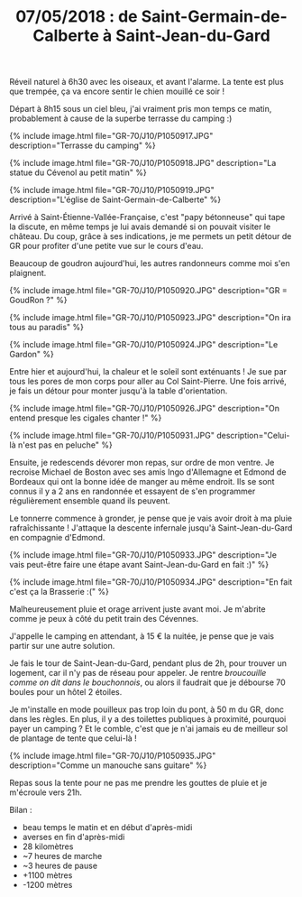 ﻿---
title: "07/05/2018 : de Saint-Germain-de-Calberte à Saint-Jean-du-Gard"
permalink: /GR-70/J10/
sidebar:
  nav: "gr_70"
---

Réveil naturel à 6h30 avec les oiseaux, et avant l'alarme.
La tente est plus que trempée, ça va encore sentir le chien mouillé ce soir !

Départ à 8h15 sous un ciel bleu, j'ai vraiment pris mon temps ce matin, probablement à cause de la superbe terrasse du camping :)

{% include image.html file="GR-70/J10/P1050917.JPG" description="Terrasse du camping" %}

{% include image.html file="GR-70/J10/P1050918.JPG" description="La statue du Cévenol au petit matin" %}

{% include image.html file="GR-70/J10/P1050919.JPG" description="L'église de Saint-Germain-de-Calberte" %}

Arrivé à Saint-Étienne-Vallée-Française, c'est "papy bétonneuse" qui tape la discute, en même temps je lui avais demandé si on pouvait visiter le château.
Du coup, grâce à ses indications, je me permets un petit détour de GR pour profiter d'une petite vue sur le cours d'eau.

Beaucoup de goudron aujourd'hui, les autres randonneurs comme moi s'en plaignent.

{% include image.html file="GR-70/J10/P1050920.JPG" description="GR = GoudRon ?" %}

{% include image.html file="GR-70/J10/P1050923.JPG" description="On ira tous au paradis" %}

{% include image.html file="GR-70/J10/P1050924.JPG" description="Le Gardon" %}

Entre hier et aujourd'hui, la chaleur et le soleil sont exténuants ! Je sue par tous les pores de mon corps pour aller au Col Saint-Pierre.
Une fois arrivé, je fais un détour pour monter jusqu'à la table d'orientation.

{% include image.html file="GR-70/J10/P1050926.JPG" description="On entend presque les cigales chanter !" %}

{% include image.html file="GR-70/J10/P1050931.JPG" description="Celui-là n'est pas en peluche" %}

Ensuite, je redescends dévorer mon repas, sur ordre de mon ventre.
Je recroise Michael de Boston avec ses amis Ingo d'Allemagne et Edmond de Bordeaux qui ont la bonne idée de manger au même endroit.
Ils se sont connus il y a 2 ans en randonnée et essayent de s'en programmer régulièrement ensemble quand ils peuvent.

Le tonnerre commence à gronder, je pense que je vais avoir droit à ma pluie rafraîchissante !
J'attaque la descente infernale jusqu'à Saint-Jean-du-Gard en compagnie d'Edmond.

{% include image.html file="GR-70/J10/P1050933.JPG" description="Je vais peut-être faire une étape avant Saint-Jean-du-Gard en fait :)" %}

{% include image.html file="GR-70/J10/P1050934.JPG" description="En fait c'est ça la Brasserie :(" %}

Malheureusement pluie et orage arrivent juste avant moi. Je m'abrite comme je peux à côté du petit train des Cévennes.

J'appelle le camping en attendant, à 15 € la nuitée, je pense que je vais partir sur une autre solution.

Je fais le tour de Saint-Jean-du-Gard, pendant plus de 2h, pour trouver un logement, car il n'y pas de réseau pour appeler.
Je rentre *broucouille comme on dit dans le bouchonnois*, ou alors il faudrait que je débourse 70 boules pour un hôtel 2 étoiles.

Je m'installe en mode pouilleux pas trop loin du pont, à 50 m du GR, donc dans les règles.
En plus, il y a des toilettes publiques à proximité, pourquoi payer un camping ?
Et le comble, c'est que je n'ai jamais eu de meilleur sol de plantage de tente que celui-là !

{% include image.html file="GR-70/J10/P1050935.JPG" description="Comme un manouche sans guitare" %}

Repas sous la tente pour ne pas me prendre les gouttes de pluie et je m'écroule vers 21h.

Bilan :
* beau temps le matin et en début d'après-midi
* averses en fin d'après-midi
* 28 kilomètres
* ~7 heures de marche
* ~3 heures de pause
* +1100 mètres
* -1200 mètres
